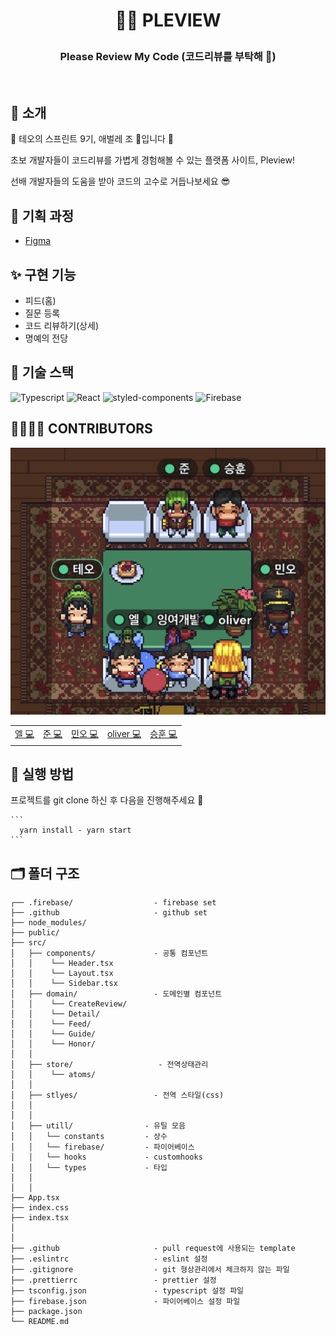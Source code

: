 
<h1><p align="center">
 🧙‍♀️ PLEVIEW
    <p></h1>
    <h3> <p align="center">Please Review My Code (코드리뷰를 부탁해 🥰)</p></h3>
    
<br/>
    
## 🧨  소개

💙 테오의 스프린트 9기, 애벌레 조 🐛입니다 💙

<p>초보 개발자들이 코드리뷰를 가볍게 경험해볼 수 있는 플랫폼 사이트, Pleview!</p>
<p>선배 개발자들의 도움을 받아 코드의 고수로 거듭나보세요 😎</p>


## 🐩 기획 과정
- [Figma](https://www.figma.com/file/eJMB98Z3fAHhQJUnyOxqTS/%ED%85%8C%EC%98%A4%EC%9D%98-%EC%8A%A4%ED%94%84%EB%A6%B0%ED%8A%B8-9%EA%B8%B0---3%EC%A1%B0?node-id=0%3A1)

## ✨ 구현 기능
- 피드(홈)
- 질문 등록
- 코드 리뷰하기(상세)
- 명예의 전당

## 🧶 기술 스택
![Typescript](https://img.shields.io/badge/TypeScript-007ACC?style=for-the-badge&logo=typescript&logoColor=white)
![React](https://img.shields.io/badge/React-20232A?style=for-the-badge&logo=react&logoColor=61DAFB)
![styled-components](https://img.shields.io/badge/styled-components-DB7093?style=for-the-badge&logo=styled-components&logoColor=white) 
![Firebase](https://img.shields.io/badge/Firebase-FF7F00?style=for-the-badge&logo=firebase&logoColor=white) 

## 👩‍👩‍👧‍👦 CONTRIBUTORS
<img src="./public/images/contributors.png">
<table>
  <tr>
    <td align="center">
      <a href="https://github.com/Yena-Yun">엘 💻</a>
    </td>
    <td align="center">
      <a href="https://github.com/HyeongJun94">준 💻</a>
    </td>
    <td align="center">
      <a href="https://github.com/dhrod0325">민오 💻</a>
    </td>
    <td align="center">
      <a href="https://github.com/2-NOW">oliver 💻</a>
    </td>
   <td align="center">
      <a href="https://github.com/rlatmdgns">승훈 💻</a>
    </td>
  </tr>
</table>

## 🌸 실행 방법
 프로젝트를 git clone 하신 후 다음을 진행해주세요 🧃

    ```
      yarn install - yarn start
    ```

## 🗂 폴더 구조
```
┌── .firebase/                  - firebase set
├── .github                     - github set
├── node_modules/
├── public/                     
├── src/
│   ├── components/             - 공통 컴포넌트
│   │    └── Header.tsx            
│   │    └── Layout.tsx          
│   │    └── Sidebar.tsx        
│   ├── domain/                 - 도메인별 컴포넌트
│   │    └── CreateReview/      
│   │    └── Detail/        
│   │    └── Feed/         
│   │    └── Guide/           
│   │    └── Honor/
│   │
│   ├── store/                   - 전역상태관리
│   │    └── atoms/
│   │
│   ├── stlyes/                 - 전역 스타일(css)
│   │
│   │
│   ├── utill/                - 유틸 모음
│   │   └── constants         - 상수
│   │   └── firebase/         - 파이어베이스 
│   │   └── hooks             - customhooks
│   │   └── types             - 타입
│   │
│   │
├── App.tsx
├── index.css
├── index.tsx
│ 
│ 
├── .github                     - pull request에 사용되는 template
├── .eslintrc                   - eslint 설정        
├── .gitignore                  - git 형상관리에서 체크하지 않는 파일
├── .prettierrc                 - prettier 설정
├── tsconfig.json               - typescript 설정 파일
├── firebase.json               - 파이어베이스 설정 파일
├── package.json
└── README.md
```

